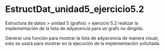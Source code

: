 # EstructDat_unidad5_ejercicio5.2
Estructura de datos > unidad 5 (grafos) > ejercicio 5.2
realizar la implementación de la lista de adyacencia para un grafo no dirigido.

Generar una función para mostrar la lista de adyacencia de manera visual, esto se usará para mostrar en la ejecución de la implementación solicitada.
